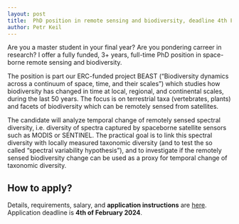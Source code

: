 ```yaml
---
layout: post
title:  PhD position in remote sensing and biodiversity, deadline 4th Feb 2024
author: Petr Keil
---
```


Are you a master student in your final year? Are you pondering carreer in research? I offer a fully funded, 3+ years, full-time PhD position in space-borne remote sensing and biodiversity.

The position is part our ERC-funded project BEAST (“Biodiversity dynamics across a continuum of space, time, and their scales”) which studies how biodiversity has changed in time at local, regional, and continental scales, during the last 50 years. The focus is on terrestrial taxa (vertebrates, plants) and facets of biodiversity which can be remotely sensed from satellites.

The candidate will analyze temporal change of remotely sensed spectral diversity, i.e. diversity of spectra captured by spaceborne satellite sensors such as MODIS or SENTINEL. The practical goal is to link this spectral diversity with locally measured taxonomic diversity (and to test the so called “spectral variability hypothesis”), and to investigate if the remotely sensed biodiversity change can be used as a proxy for temporal change of taxonomic diversity.

## How to apply? 

Details, requirements, salary, and **application instructions** are [here](https://github.com/petrkeil/petrkeil.github.io/blob/gh-pages/pdfs/jobs/PhD_Keil_CZU_2024_spectral.pdf). Application deadline is **4th of February 2024**.




